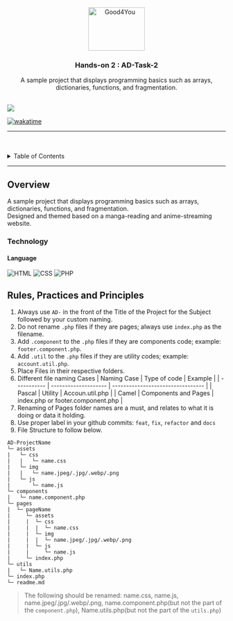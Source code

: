 <a name="readme-top">

<br/>

<br />
<div align="center">
  <a href="https://github.com/necrokochou/">
  <!-- TODO: If you want to add logo or banner you can add it here -->
    <img src="./assets/img/face-red-droppy-eyes-4x.png" alt="Good4You" width="130" height="100">
  </a>
<!-- TODO: Change Title to the name of the title of your Project -->
  <h3 align="center">Hands-on 2 : AD-Task-2</h3>
</div>
<!-- TODO: Make a short description -->
<div align="center">
  A sample project that displays programming basics such as arrays, dictionaries, functions, and fragmentation.
</div>

<br />

<!-- TODO: Change the zyx-0314 into your github username  -->
<!-- TODO: Change the WD-Template-Project into the same name of your folder -->

![](https://visit-counter.vercel.app/counter.png?page=necrokochou/AD-Task-1)

[![wakatime](https://wakatime.com/badge/user/018f07eb-269b-4b7c-b3af-6bf4e57e5c82/project/e6d9f123-9de2-4218-8a2c-d4651498fc2a.svg)](https://wakatime.com/badge/user/018f07eb-269b-4b7c-b3af-6bf4e57e5c82/project/e6d9f123-9de2-4218-8a2c-d4651498fc2a)

---

<br />
<br />

<!-- TODO: If you want to add more layers for your readme -->
<details>
  <summary>Table of Contents</summary>
  <ol>
    <li>
      <a href="#overview">Overview</a>
      <ol>
        <li>
          <a href="#technology">Technology</a>
        </li>
      </ol>
    </li>
    <li>
      <a href="#rule,-practices-and-principles">Rules, Practices and Principles</a>
    </li>
  </ol>
</details>

---

## Overview

<!-- TODO: To be changed -->
<!-- The following are just sample -->

A sample project that displays programming basics such as arrays, dictionaries, functions, and fragmentation.<br>Designed and themed based on a manga-reading and anime-streaming website.

### Technology

<!-- TODO: List of Technology Used -->
#### Language
![HTML](https://img.shields.io/badge/HTML-E34F26?style=for-the-badge&logo=html5&logoColor=white)
![CSS](https://img.shields.io/badge/CSS-1572B6?style=for-the-badge&logo=css3&logoColor=white)
![PHP](https://img.shields.io/badge/PHP-777BB4?style=for-the-badge&logo=php&logoColor=white)

## Rules, Practices and Principles

<!-- Do not Change this -->

1. Always use `AD-` in the front of the Title of the Project for the Subject followed by your custom naming.
2. Do not rename `.php` files if they are pages; always use `index.php` as the filename.
3. Add `.component` to the `.php` files if they are components code; example: `footer.component.php`.
4. Add `.util` to the `.php` files if they are utility codes; example: `account.util.php`.
5. Place Files in their respective folders.
6. Different file naming Cases
   | Naming Case | Type of code         | Example                           |
   | ----------- | -------------------- | --------------------------------- |
   | Pascal      | Utility              | Accoun.util.php                   |
   | Camel       | Components and Pages | index.php or footer.component.php |
8. Renaming of Pages folder names are a must, and relates to what it is doing or data it holding.
9. Use proper label in your github commits: `feat`, `fix`, `refactor` and `docs`
10. File Structure to follow below.

```
AD-ProjectName
└─ assets
|   └─ css
|   |   └─ name.css
|   └─ img
|   |   └─ name.jpeg/.jpg/.webp/.png
|   └─ js
|       └─ name.js
└─ components
|   └─ name.component.php
└─ pages
|  └─ pageName
|     └─ assets
|     |  └─ css
|     |  |  └─ name.css
|     |  └─ img
|     |  |  └─ name.jpeg/.jpg/.webp/.png
|     |  └─ js
|     |     └─ name.js
|     └─ index.php
└─ utils
|   └─ Name.utils.php
└─ index.php
└─ readme.md
```
> The following should be renamed: name.css, name.js, name.jpeg/.jpg/.webp/.png, name.component.php(but not the part of the `component.php`), Name.utils.php(but not the part of the `utils.php`)
